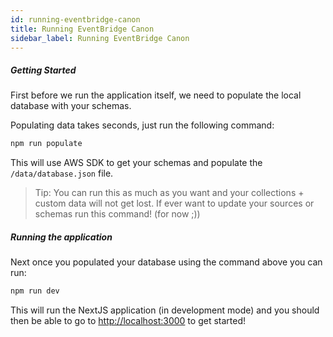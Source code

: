 ```yaml
---
id: running-eventbridge-canon
title: Running EventBridge Canon
sidebar_label: Running EventBridge Canon
---
```


##### Getting Started

First before we run the application itself, we need to populate the local database with your schemas.

Populating data takes seconds, just run the following command:

```bash
npm run populate
```

This will use AWS SDK to get your schemas and populate the `/data/database.json` file.

> Tip: You can run this as much as you want and your collections + custom data will not get lost. If ever want to update your sources or schemas run this command! (for now ;))

##### Running the application

Next once you populated your database using the command above you can run:

```bash
npm run dev
```

This will run the NextJS application (in development mode) and you should then be able to go to [http://localhost:3000](http://localhost:3000) to get started!
